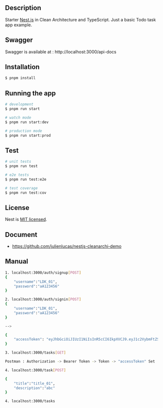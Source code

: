 ## Description

Starter [Nest.js](https://github.com/nestjs/nest) in Clean Architecture and TypeScript.
Just a basic Todo task app example.

## Swagger

Swagger is available at : http://localhost:3000/api-docs

## Installation

```bash
$ pnpm install
```

## Running the app

```bash
# development
$ pnpm run start

# watch mode
$ pnpm run start:dev

# production mode
$ pnpm run start:prod
```

## Test

```bash
# unit tests
$ pnpm run test

# e2e tests
$ pnpm run test:e2e

# test coverage
$ pnpm run test:cov
```

## License

Nest is [MIT licensed](LICENSE).

## Document

- https://github.com/julienlucas/nestjs-cleanarchi-demo

## Manual

```bash
1. localhost:3000/auth/signup[POST]
{
    "username":"LDK_01",
    "password":"aA123456"
}

2. localhost:3000/auth/signin[POST]
{
    "username":"LDK_01",
    "password":"aA123456"
}

-->

{
    "accessToken": "eyJhbGciOiJIUzI1NiIsInR5cCI6IkpXVCJ9.eyJ1c2VybmFtZSI6IkxES18wMSIsImlhdCI6MTcxNTU3MTE1MiwiZXhwIjoxNzE1NTc0NzUyfQ.B-8_yfL7U6n4_Qo9NEPi9EyU-kQ87Lu8O2Ia-17-Tqs"
}

3. localhost:3000/tasks[GET]

Postman : Authorization -> Bearer Token -> Token -> "accessToken" Set

4. localhost:3000/task[POST]

{
    "title":"title_01",
    "description":"abc"
}

4. localhost:3000/tasks
```
